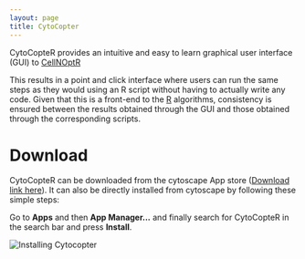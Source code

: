 ```yaml
---
layout: page
title: CytoCopter
---
```


CytoCopteR provides an intuitive and easy to learn graphical user interface (GUI) to [CellNOptR](https://saezlab.github.io/CellNOptR/7_CytoCopter/)

This results in a point and click interface where users can run the same steps as they would using an R script without having to actually write any code. Given that this is a front-end to the [R](https://www.r-project.org/) algorithms, consistency is ensured between the results obtained through the GUI and those obtained through the corresponding scripts.

# Download

CytoCopteR can be downloaded from the cytoscape App store ([Download link here](http://apps.cytoscape.org/apps/cytocopter)). It can also be directly installed from cytoscape  by following these simple steps:

Go to **Apps** and then **App Manager...** and finally search for CytoCopteR in the search bar and press **Install**.

<img src="/CellNOptR/public/cytocopter_1.png" alt="Installing Cytocopter">



